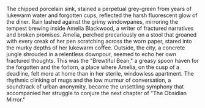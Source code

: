 The chipped porcelain sink, stained a perpetual grey-green from years of lukewarm water and forgotten cups, reflected the harsh fluorescent glow of the diner.  Rain lashed against the grimy windowpanes, mirroring the tempest brewing inside Amelia Blackwood, a writer of fractured narratives and broken promises.  Amelia, perched precariously on a stool that groaned with every creak of her pen scratching across the worn paper, stared into the murky depths of her lukewarm coffee. Outside, the city, a concrete jungle shrouded in a relentless downpour, seemed to echo her own fractured thoughts.  This was the "Brewtiful Bean," a greasy spoon haven for the forgotten and the forlorn, a place where Amelia, on the cusp of a deadline, felt more at home than in her sterile, windowless apartment.  The rhythmic clinking of mugs and the low murmur of conversation, a soundtrack of urban anonymity, became the unsettling symphony that accompanied her struggle to conjure the next chapter of "The Obsidian Mirror."
